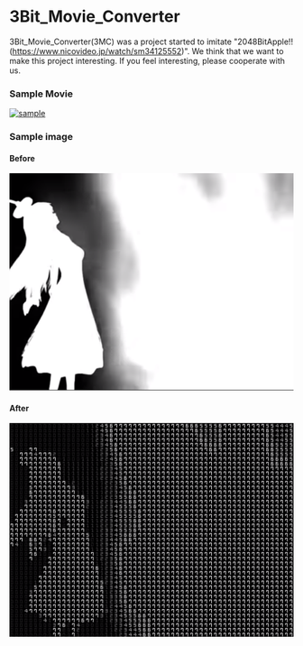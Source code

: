# 3Bit_Movie_Converter

3Bit_Movie_Converter(3MC) was a project started to imitate "2048BitApple!!(https://www.nicovideo.jp/watch/sm34125552)". 
We think that we want to make this project interesting. 
If you feel interesting, please cooperate with us. 

### Sample Movie
[![sample](http://img.youtube.com/vi/W-WTlkSAlj4/0.jpg)](http://www.youtube.com/watch?v=W-WTlkSAlj4) 


### Sample image
#### Before
![Before](https://github.com/Cyberdog90/3Bit_Movie_Converter/blob/image/image/RM002.png) 
#### After
![After](https://github.com/Cyberdog90/3Bit_Movie_Converter/blob/image/image/RM001.png) 
